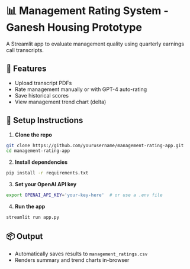 # 📊 Management Rating System - Ganesh Housing Prototype

A Streamlit app to evaluate management quality using quarterly earnings call transcripts.

## 🧰 Features
- Upload transcript PDFs
- Rate management manually or with GPT-4 auto-rating
- Save historical scores
- View management trend chart (delta)

## 🚀 Setup Instructions

1. **Clone the repo**
```bash
git clone https://github.com/yourusername/management-rating-app.git
cd management-rating-app
```

2. **Install dependencies**
```bash
pip install -r requirements.txt
```

3. **Set your OpenAI API key**
```bash
export OPENAI_API_KEY='your-key-here'  # or use a .env file
```

4. **Run the app**
```bash
streamlit run app.py
```

## 📦 Output
- Automatically saves results to `management_ratings.csv`
- Renders summary and trend charts in-browser
